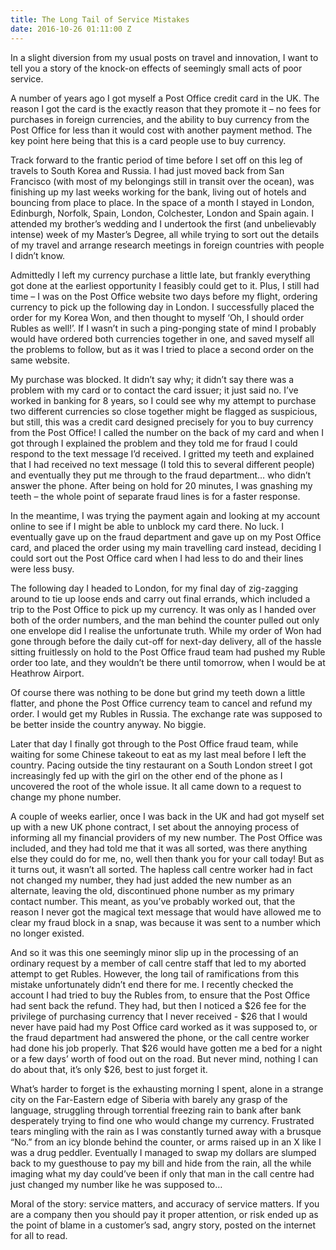 ```yaml
---
title: The Long Tail of Service Mistakes
date: 2016-10-26 01:11:00 Z
---
```


In a slight diversion from my usual posts on travel and innovation, I want to tell you a story of the knock-on effects of seemingly small acts of poor service. 

A number of years ago I got myself a Post Office credit card in the UK. The reason I got the card is the exactly reason that they promote it – no fees for purchases in foreign currencies, and the ability to buy currency from the Post Office for less than it would cost with another payment method. The key point here being that this is a card people use to buy currency. 

Track forward to the frantic period of time before I set off on this leg of travels to South Korea and Russia. I had just moved back from San Francisco (with most of my belongings still in transit over the ocean), was finishing up my last weeks working for the bank, living out of hotels and bouncing from place to place. In the space of a month I stayed in London, Edinburgh, Norfolk, Spain, London, Colchester, London and Spain again. I attended my brother’s wedding and I undertook the first (and unbelievably intense) week of my Master’s Degree, all while trying to sort out the details of my travel and arrange research meetings in foreign countries with people I didn’t know. 

Admittedly I left my currency purchase a little late, but frankly everything got done at the earliest opportunity I feasibly could get to it. Plus, I still had time – I was on the Post Office website two days before my flight, ordering currency to pick up the following day in London. I successfully placed the order for my Korea Won, and then thought to myself ‘Oh, I should order Rubles as well!’. If I wasn’t in such a ping-ponging state of mind I probably would have ordered both currencies together in one, and saved myself all the problems to follow, but as it was I tried to place a second order on the same website. 

My purchase was blocked. It didn’t say why; it didn’t say there was a problem with my card or to contact the card issuer; it just said no. I’ve worked in banking for 8 years, so I could see why my attempt to purchase two different currencies so close together might be flagged as suspicious, but still, this was a credit card designed precisely for you to buy currency from the Post Office! I called the number on the back of my card and when I got through I explained the problem and they told me for fraud I could respond to the text message I’d received. I gritted my teeth and explained that I had received no text message (I told this to several different people) and eventually they put me through to the fraud department… who didn’t answer the phone. After being on hold for 20 minutes, I was gnashing my teeth – the whole point of separate fraud lines is for a faster response. 

In the meantime, I was trying the payment again and looking at my account online to see if I might be able to unblock my card there. No luck. I eventually gave up on the fraud department and gave up on my Post Office card, and placed the order using my main travelling card instead, deciding I could sort out the Post Office card when I had less to do and their lines were less busy. 

The following day I headed to London, for my final day of zig-zagging around to tie up loose ends and carry out final errands, which included a trip to the Post Office to pick up my currency. It was only as I handed over both of the order numbers, and the man behind the counter pulled out only one envelope did I realise the unfortunate truth. While my order of Won had gone through before the daily cut-off for next-day delivery, all of the hassle sitting fruitlessly on hold to the Post Office fraud team had pushed my Ruble order too late, and they wouldn’t be there until tomorrow, when I would be at Heathrow Airport. 

Of course there was nothing to be done but grind my teeth down a little flatter, and phone the Post Office currency team to cancel and refund my order. I would get my Rubles in Russia. The exchange rate was supposed to be better inside the country anyway. No biggie. 

Later that day I finally got through to the Post Office fraud team, while waiting for some Chinese takeout to eat as my last meal before I left the country. Pacing outside the tiny restaurant on a South London street I got increasingly fed up with the girl on the other end of the phone as I uncovered the root of the whole issue. It all came down to a request to change my phone number. 

A couple of weeks earlier, once I was back in the UK and had got myself set up with a new UK phone contract, I set about the annoying process of informing all my financial providers of my new number. The Post Office was included, and they had told me that it was all sorted, was there anything else they could do for me, no, well then thank you for your call today! But as it turns out, it wasn’t all sorted. The hapless call centre worker had in fact not changed my number, they had just added the new number as an alternate, leaving the old, discontinued phone number as my primary contact number. This meant, as you’ve probably worked out, that the reason I never got the magical text message that would have allowed me to clear my fraud block in a snap, was because it was sent to a number which no longer existed. 

And so it was this one seemingly minor slip up in the processing of an ordinary request by a member of call centre staff that led to my aborted attempt to get Rubles. However, the long tail of ramifications from this mistake unfortunately didn’t end there for me. I recently checked the account I had tried to buy the Rubles from, to ensure that the Post Office had sent back the refund. They had, but then I noticed a $26 fee for the privilege of purchasing currency that I never received - $26 that I would never have paid had my Post Office card worked as it was supposed to, or the fraud department had answered the phone, or the call centre worker had done his job properly. That $26 would have gotten me a bed for a night or a few days’ worth of food out on the road. But never mind, nothing I can do about that, it’s only $26, best to just forget it. 

What’s harder to forget is the exhausting morning I spent, alone in a strange city on the Far-Eastern edge of Siberia with barely any grasp of the language, struggling through torrential freezing rain to bank after bank desperately trying to find one who would change my currency. Frustrated tears mingling with the rain as I was constantly turned away with a brusque “No.” from an icy blonde behind the counter, or arms raised up in an X like I was a drug peddler. Eventually I managed to swap my dollars are slumped back to my guesthouse to pay my bill and hide from the rain, all the while imaging what my day could’ve been if only that man in the call centre had just changed my number like he was supposed to…

Moral of the story: service matters, and accuracy of service matters. If you are a company then you should pay it proper attention, or risk ended up as the point of blame in a customer’s sad, angry story, posted on the internet for all to read. 
